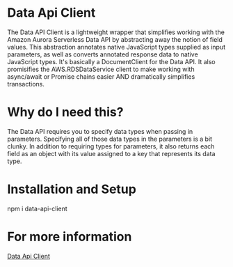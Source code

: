 # Data Api Client

The Data API Client is a lightweight wrapper that simplifies working with the Amazon Aurora Serverless Data API by abstracting away the notion of field values.
This abstraction annotates native JavaScript types supplied as input parameters, as well as converts annotated response data to native JavaScript types.
It's basically a DocumentClient for the Data API. It also promisifies the AWS.RDSDataService client to make working with async/await or Promise chains easier
AND dramatically simplifies transactions.

# Why do I need this?

The Data API requires you to specify data types when passing in parameters. 
Specifying all of those data types in the parameters is a bit clunky. In addition to requiring types for parameters, it also returns each field as an object
with its value assigned to a key that represents its data type.

# Installation and Setup

npm i data-api-client

# For more information

[Data Api Client](https://github.com/jeremydaly/data-api-client) 
